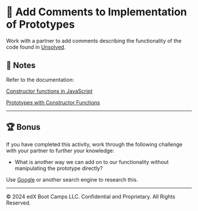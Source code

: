 # 📐 Add Comments to Implementation of Prototypes

Work with a partner to add comments describing the functionality of the code found in [Unsolved](./Unsolved/index.js).

## 📝 Notes

Refer to the documentation:

[Constructor functions in JavaScript](https://developer.mozilla.org/en-US/docs/Web/JavaScript/Reference/Operators/new)

[Prototypes with Constructor Functions](https://developer.mozilla.org/en-US/docs/Web/JavaScript/Inheritance_and_the_prototype_chain#constructors)

---

## 🏆 Bonus

If you have completed this activity, work through the following challenge with your partner to further your knowledge:

* What is another way we can add on to our functionality without manipulating the prototype directly?

Use [Google](https://www.google.com) or another search engine to research this.

---
&copy; 2024 edX Boot Camps LLC. Confidential and Proprietary. All Rights Reserved.
